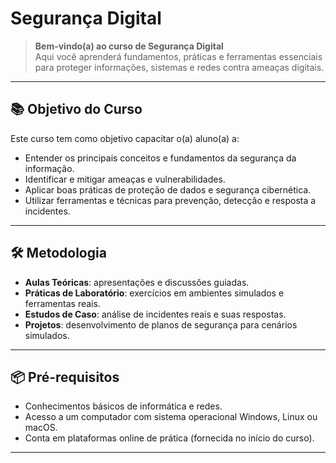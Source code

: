 # Segurança Digital

> **Bem-vindo(a) ao curso de Segurança Digital**  
> Aqui você aprenderá fundamentos, práticas e ferramentas essenciais para proteger informações, sistemas e redes contra ameaças digitais.

---

## 📚 Objetivo do Curso
Este curso tem como objetivo capacitar o(a) aluno(a) a:
- Entender os principais conceitos e fundamentos da segurança da informação.
- Identificar e mitigar ameaças e vulnerabilidades.
- Aplicar boas práticas de proteção de dados e segurança cibernética.
- Utilizar ferramentas e técnicas para prevenção, detecção e resposta a incidentes.

---

## 🛠 Metodologia
- **Aulas Teóricas**: apresentações e discussões guiadas.  
- **Práticas de Laboratório**: exercícios em ambientes simulados e ferramentas reais.  
- **Estudos de Caso**: análise de incidentes reais e suas respostas.  
- **Projetos**: desenvolvimento de planos de segurança para cenários simulados.

---

## 📦 Pré-requisitos
- Conhecimentos básicos de informática e redes.
- Acesso a um computador com sistema operacional Windows, Linux ou macOS.
- Conta em plataformas online de prática (fornecida no início do curso).

---
